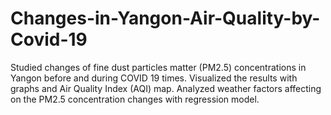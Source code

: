 # Changes-in-Yangon-Air-Quality-by-Covid-19
Studied changes of fine dust particles matter (PM2.5) concentrations in Yangon before and during COVID 19 times.   Visualized the results with graphs and Air Quality Index (AQI) map.   Analyzed weather factors affecting on the PM2.5 concentration changes with regression model.
